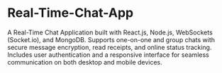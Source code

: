 # Real-Time-Chat-App
A Real-Time Chat Application built with React.js, Node.js, WebSockets (Socket.io), and MongoDB.  Supports one-on-one and group chats with secure message encryption, read receipts, and online status tracking.  Includes user authentication and a responsive interface for seamless communication on both desktop and mobile devices.
